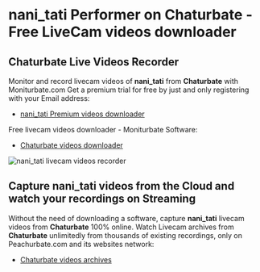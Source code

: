 # nani_tati Performer on Chaturbate - Free LiveCam videos downloader

## Chaturbate Live Videos Recorder

Monitor and record livecam videos of **nani_tati** from **Chaturbate** with Moniturbate.com
Get a premium trial for free by just and only registering with your Email address:
* [nani_tati Premium videos downloader](https://moniturbate.com/request-demo-licence-key.html)

Free livecam videos downloader - Moniturbate Software:
* [Chaturbate videos downloader](https://moniturbate.com/moniturbate-download-software.html)

![nani_tati livecam videos recorder](https://peachurnet.com/templates/moniturbate-software.png)


## Capture nani_tati videos from the Cloud and watch your recordings on Streaming

Without the need of downloading a software, capture **nani_tati** livecam videos from **Chaturbate** 100% online.
Watch Livecam archives from **Chaturbate** unlimitedly from thousands of existing recordings, only on Peachurbate.com and its websites network:
* [Chaturbate videos archives](https://peachurnet.com/)